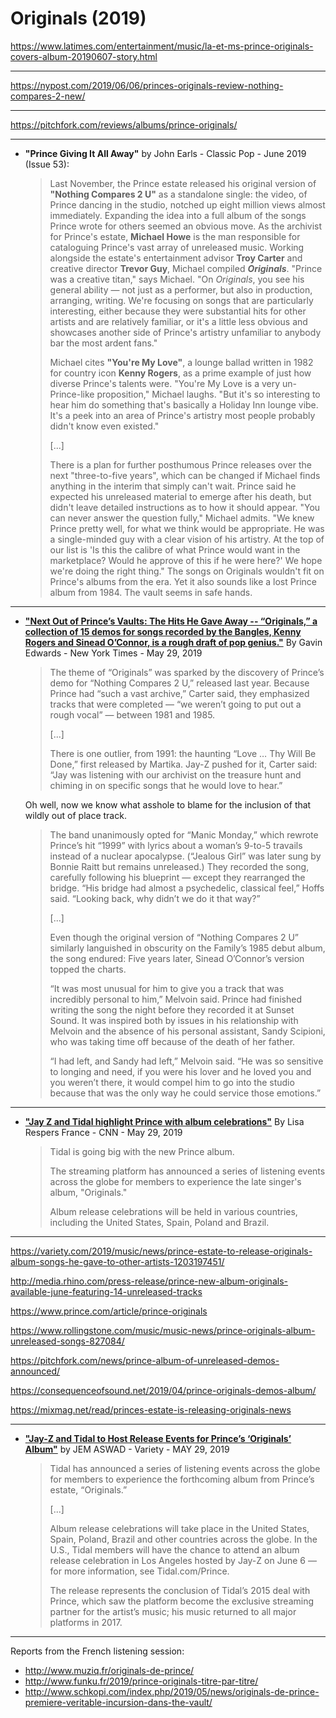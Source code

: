 
# Originals (2019)

https://www.latimes.com/entertainment/music/la-et-ms-prince-originals-covers-album-20190607-story.html

-----

https://nypost.com/2019/06/06/princes-originals-review-nothing-compares-2-new/

-----

https://pitchfork.com/reviews/albums/prince-originals/

------

 - **"Prince Giving It All Away"** by John Earls - Classic Pop - June 2019 (Issue 53):

    > Last November, the Prince estate released his original version of **"Nothing Compares 2 U"** as a standalone single: the video, of Prince dancing in the studio, notched up eight million views almost immediately. Expanding the idea into a full album of the songs Prince wrote for others seemed an obvious move. As the archivist for Prince's estate, **Michael Howe** is the man responsible for cataloguing Prince's vast array of unreleased music. Working alongside the estate's entertainment advisor **Troy Carter** and creative director **Trevor Guy**, Michael compiled ***Originals***. "Prince was a creative titan," says Michael. "On *Originals*, you see his general ability — not just as a performer, but also in production, arranging, writing. We're focusing on songs that are particularly interesting, either because they were substantial hits for other artists and are relatively familiar, or it's a little less obvious and showcases another side of Prince's artistry unfamiliar to anybody bar the most ardent fans."
	>
	> Michael cites **"You're My Love"**, a lounge ballad written in 1982 for country icon **Kenny Rogers**, as a prime example of just how diverse Prince's talents were. "You're My Love is a very un-Prince-like proposition," Michael laughs. "But it's so interesting to hear him do something that's basically a Holiday Inn lounge vibe. It's a peek into an area of Prince's artistry most people probably didn't know even existed."
	>
    > [...]
    > 
	> There is a plan for further posthumous Prince releases over the next "three-to-five years", which can be changed if Michael finds anything in the interim that simply can't wait. Prince said he expected his unreleased material to emerge after his death, but didn't leave detailed instructions as to how it should appear. "You can never answer the question fully," Michael admits. "We knew Prince pretty well, for what we think would be appropriate. He was a single-minded guy with a clear vision of his artistry. At the top of our list is 'Is this the calibre of what Prince would want in the marketplace? Would he approve of this if he were here?' We hope we're doing the right thing." The songs on Originals wouldn't fit on Prince's albums from the era. Yet it also sounds like a lost Prince album from 1984. The vault seems in safe hands.

-----

 - [**"Next Out of Prince’s Vaults: The Hits He Gave Away -- “Originals,” a collection of 15 demos for songs recorded by the Bangles, Kenny Rogers and Sinead O’Connor, is a rough draft of pop genius."**](https://www.nytimes.com/2019/05/29/arts/music/prince-originals-demo-album.html) By Gavin Edwards - New York Times - May 29, 2019
 
    > The theme of “Originals” was sparked by the discovery of Prince’s demo for “Nothing Compares 2 U,” released last year. Because Prince had “such a vast archive,” Carter said, they emphasized tracks that were completed — “we weren’t going to put out a rough vocal” — between 1981 and 1985.
    > 
    > [...]
    > 
    > There is one outlier, from 1991: the haunting “Love … Thy Will Be Done,” first released by Martika. Jay-Z pushed for it, Carter said: “Jay was listening with our archivist on the treasure hunt and chiming in on specific songs that he would love to hear.”
	
	Oh well, now we know what asshole to blame for the inclusion of that wildly out of place track.
	
    > The band unanimously opted for “Manic Monday,” which rewrote Prince’s hit “1999” with lyrics about a woman’s 9-to-5 travails instead of a nuclear apocalypse. (“Jealous Girl” was later sung by Bonnie Raitt but remains unreleased.) They recorded the song, carefully following his blueprint — except they rearranged the bridge. “His bridge had almost a psychedelic, classical feel,” Hoffs said. “Looking back, why didn’t we do it that way?”
    > 
    > [...]
    > 
    > Even though the original version of “Nothing Compares 2 U” similarly languished in obscurity on the Family’s 1985 debut album, the song endured: Five years later, Sinead O’Connor’s version topped the charts.
    > 
    > “It was most unusual for him to give you a track that was incredibly personal to him,” Melvoin said. Prince had finished writing the song the night before they recorded it at Sunset Sound. It was inspired both by issues in his relationship with Melvoin and the absence of his personal assistant, Sandy Scipioni, who was taking time off because of the death of her father.
    > 
    > “I had left, and Sandy had left,” Melvoin said. “He was so sensitive to longing and need, if you were his lover and he loved you and you weren’t there, it would compel him to go into the studio because that was the only way he could service those emotions.”
	
-----

 - [**"Jay Z and Tidal highlight Prince with album celebrations"**](https://edition.cnn.com/2019/05/29/entertainment/prince-jay-tidal-album/index.html) By Lisa Respers France - CNN - May 29, 2019

    > Tidal is going big with the new Prince album.
    > 
    > The streaming platform has announced a series of listening events across the globe for members to experience the late singer's album, "Originals."
    > 
    > Album release celebrations will be held in various countries, including the United States, Spain, Poland and Brazil.

-----

https://variety.com/2019/music/news/prince-estate-to-release-originals-album-songs-he-gave-to-other-artists-1203197451/

http://media.rhino.com/press-release/prince-new-album-originals-available-june-featuring-14-unreleased-tracks

https://www.prince.com/article/prince-originals


https://www.rollingstone.com/music/music-news/prince-originals-album-unreleased-songs-827084/

https://pitchfork.com/news/prince-album-of-unreleased-demos-announced/

https://consequenceofsound.net/2019/04/prince-originals-demos-album/

https://mixmag.net/read/princes-estate-is-releasing-originals-news

-----

- [**"Jay-Z and Tidal to Host Release Events for Prince’s ‘Originals’ Album"**](https://variety.com/2019/digital/news/jay-z-and-tidal-to-host-release-events-for-princes-originals-album-1203227567/) by JEM ASWAD - Variety - MAY 29, 2019

    > Tidal has announced a series of listening events across the globe for members to experience the forthcoming album from Prince’s estate, “Originals.”
    >
    > [...]
    >
    > Album release celebrations will take place in the United States, Spain, Poland, Brazil and other countries across the globe. In the U.S., Tidal members will have the chance to attend an album release celebration in Los Angeles hosted by Jay-Z on June 6 — for more information, see Tidal.com/Prince.
    >
    > The release represents the conclusion of Tidal’s 2015 deal with Prince, which saw the platform become the exclusive streaming partner for the artist’s music; his music returned to all major platforms in 2017.

-----

Reports from the French listening session:

- http://www.muziq.fr/originals-de-prince/
- http://www.funku.fr/2019/prince-originals-titre-par-titre/
- http://www.schkopi.com/index.php/2019/05/news/originals-de-prince-premiere-veritable-incursion-dans-the-vault/

